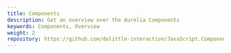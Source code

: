 ```yaml
---
title: Components
description: Get an overview over the Aurelia Components
keywords: Components, Overview
weight: 2
repository: https://github.com/dolittle-interaction/JavaScript.Components.Aurelia
---
```

